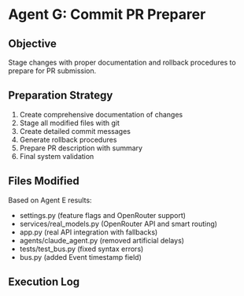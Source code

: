 # Agent G: Commit PR Preparer

## Objective
Stage changes with proper documentation and rollback procedures to prepare for PR submission.

## Preparation Strategy
1. Create comprehensive documentation of changes
2. Stage all modified files with git
3. Create detailed commit messages
4. Generate rollback procedures
5. Prepare PR description with summary
6. Final system validation

## Files Modified
Based on Agent E results:
- settings.py (feature flags and OpenRouter support)
- services/real_models.py (OpenRouter API and smart routing)
- app.py (real API integration with fallbacks)
- agents/claude_agent.py (removed artificial delays)
- tests/test_bus.py (fixed syntax errors)
- bus.py (added Event timestamp field)

## Execution Log